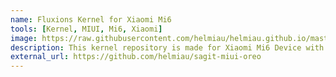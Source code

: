 ```yaml
---
name: Fluxions Kernel for Xiaomi Mi6
tools: [Kernel, MIUI, Mi6, Xiaomi]
image: https://raw.githubusercontent.com/helmiau/helmiau.github.io/master/images/sagit-miui-oreo.png
description: This kernel repository is made for Xiaomi Mi6 Device with MIUI 10 OS Installed.
external_url: https://github.com/helmiau/sagit-miui-oreo
---
```

